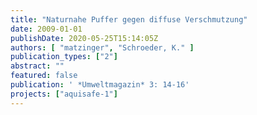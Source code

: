 ```yaml
---
title: "Naturnahe Puffer gegen diffuse Verschmutzung"
date: 2009-01-01
publishDate: 2020-05-25T15:14:05Z
authors: [ "matzinger", "Schroeder, K." ]
publication_types: ["2"]
abstract: ""
featured: false
publication: ' *Umweltmagazin* 3: 14-16'
projects: ["aquisafe-1"]
---
```


